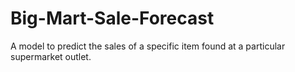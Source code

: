 # Big-Mart-Sale-Forecast
A model to predict the sales of a specific item found at a particular supermarket outlet. 
